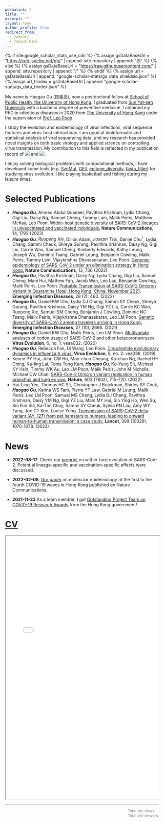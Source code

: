 ```yaml
---
permalink: /
title: ""
excerpt: ""
layout: home
author_profile: true
redirect_from: 
  - /about/
  - /about.html
---
```


{% if site.google_scholar_stats_use_cdn %}
{% assign gsDataBaseUrl = "https://cdn.jsdelivr.net/gh/" | append: site.repository | append: "@" %}
{% else %}
{% assign gsDataBaseUrl = "https://raw.githubusercontent.com/" | append: site.repository | append: "/" %}
{% endif %}
{% assign url = gsDataBaseUrl | append: "google-scholar-stats/gs_data_shieldsio.json" %}
{% assign url_hindex = gsDataBaseUrl | append: "google-scholar-stats/gs_data_hindex.json" %}

<span class="anchor" id="about-me"></span>
My name is Haogao Gu (顾豪高), now a postdoctoral fellow at [School of Public Health, the University of Hong Kong](https://sph.hku.hk/). I graduated from [Sun Yat-sen University](https://www.sysu.edu.cn/sysuen/) with a bachelor degree of preventive medicine. I obtained my PhD in infectious diseases in 2020 from [The University of Hong Kong](https://www.hku.hk/) under the supervision of [Prof. Leo Poon](https://sph.hku.hk/en/Biography/Poon-Lit-Man-Leo). 

I study the evolution and epidemiology of virus infections, viral sequence features and virus-host interactions. I am good at bioinformatic and statistical analysis of viral sequencing data, and my research has provided novel insights on both basic virology and applied science on controlling virus transmission. My contribution to this field is reflected in my publication record of <a href='https://scholar.google.com/citations?user=sie-ZJkAAAAJ'><img src="https://img.shields.io/endpoint?url={{ url | url_encode }}&logo=Google%20Scholar&labelColor=f6f6f6&color=9cf&style=flat&label=citations"></a> and <a href='https://scholar.google.com/citations?user=sie-ZJkAAAAJ'><img src="https://img.shields.io/endpoint?url={{ url_hindex | url_encode }}&logo=Google%20Scholar&labelColor=f6f6f6&color=9cf&style=flat&label=h-index"></a>. 

I enjoy solving biological problems with computational methods, I have developed some tools (e.g. [SynMut](https://github.com/Koohoko/SynMut), [GEII](https://leo-poon-lab-geii-scriptsweb-app-pk8r5m.streamlitapp.com/), [epitope_diversity](https://github.com/Koohoko/epitope_diversity), [fasta_filter](https://github.com/Koohoko/fasta_filter)) for studying virus evolution. I like playing basketball and fishing during my leisure times. 

# Selected Publications
- _**Haogao Gu**_, Ahmed Abdul Quadeer, Pavithra Krishnan, Lydia Chang, Gigi Liu, Daisy Ng, Samuel Cheng, Tommy Lam, Malik Peiris, Matthew McKay, Leo Poon. [Within-host genetic diversity of SARS-CoV-2 lineages in unvaccinated and vaccinated individuals.](https://www.nature.com/articles/s41467-023-37468-y) **Nature Communications**, 14, 1793 (2023) <i><span class='show_paper_citations' data='sie-ZJkAAAAJ:maZDTaKrznsC'></span></i>
- _**Haogao Gu**_<sup>*</sup>, Ruopeng Xie<sup>*</sup>, Dillon Adam<sup>*</sup>, Joseph Tsui<sup>*</sup>, Daniel Chu<sup>*</sup>, Lydia Chang, Sammi Cheuk, Shreya Gurung, Pavithra Krishnan, Daisy Ng, Gigi Liu, Carrie Wan, Samuel Cheng, Kimberly Edwards, Kathy Leung, Joseph Wu, Dominic Tsang, Gabriel Leung, Benjamin Cowling, Malik Peiris, Tommy Lam, Vijaykrishna Dhanasekaran, Leo Poon. [Genomic epidemiology of SARS-CoV-2 under an elimination strategy in Hong Kong.](https://pubmed.ncbi.nlm.nih.gov/35136039/) **Nature Communications**, 13, 736 (2022) <i><span class='show_paper_citations' data='sie-ZJkAAAAJ:aqlVkmm33-oC'></span></i>
- _**Haogao Gu**_, Pavithra Krishnan, Daisy Ng, Lydia Chang, Gigi Liu, Samuel Cheng, Mani Hui, Mathew Fan, Jacob Wan, Leo Lau, Benjamin Cowling, Malik Peiris, Leo Poon. [Probable Transmission of SARS-CoV-2 Omicron Variant in Quarantine Hotel, Hong Kong, China, November 2021.](https://www.ncbi.nlm.nih.gov/pmc/articles/PMC8798678/) **Emerging Iinfection Diseases**, 28 (2): 460. (2022) <i><span class='show_paper_citations' data='sie-ZJkAAAAJ:ULOm3_A8WrAC'></span></i>
- _**Haogao Gu**_, Daniel KW Chu, Lydia DJ Chang, Sammi SY Cheuk, Shreya Gurung, Pavithra Krishnan, Daisy YM Ng, Gigi YZ Liu, Carrie KC Wan, Ruopeng Xie, Samuel SM Cheng, Benjamin J Cowling, Dominic NC Tsang, Malik Peiris, Vijaykrishna Dhanasekaran, Leo LM Poon. [Genetic diversity of SARS-CoV-2 among travelers arriving in Hong Kong.](https://www.ncbi.nlm.nih.gov/pmc/articles/PMC8462320/) **Emerging Iinfection Diseases**, 27 (10), 2666. (2021) <i><span class='show_paper_citations' data='sie-ZJkAAAAJ:Zph67rFs4hoC'></span></i>
- _**Haogao Gu**_, Daniel KW Chu, Malik Peiris, Leo LM Poon. [Multivariate analyses of codon usage of SARS-CoV-2 and other betacoronaviruses.](https://pubmed.ncbi.nlm.nih.gov/32431949/) **Virus Evolution**, 6, no. 1: veaa032. (2020) <i><span class='show_paper_citations' data='sie-ZJkAAAAJ:Tyk-4Ss8FVUC'></span></i>
- _**Haogao Gu**_, Rebecca Fan, Di Wang, Leo Poon. [Dinucleotide evolutionary dynamics in influenza A virus.](https://pubmed.ncbi.nlm.nih.gov/31737288/) **Virus Evolution**, 5, no. 2: vez038. (2019) <i><span class='show_paper_citations' data='sie-ZJkAAAAJ:u-x6o8ySG0sC'></span></i>
- Kenrie PY Hui, John CW Ho, Man-chun Cheung, Ka-chun Ng, Rachel HH Ching, Ka-ling Lai, Tonia Tong Kam, _**Haogao Gu**_, Ko-Yung Sit, Michael KY Hsin, Timmy WK Au, Leo LM Poon, Malik Peiris, John M Nicholls, Michael CW Chan. [SARS-CoV-2 Omicron variant replication in human bronchus and lung ex vivo.](https://pubmed.ncbi.nlm.nih.gov/35104836/) **Nature**, 603 (7902), 715-720. (2022) <i><span class='show_paper_citations' data='sie-ZJkAAAAJ:qxL8FJ1GzNcC'></span></i>
- Hui-Ling Yen, Thomas HC Sit, Christopher J Brackman, Shirley SY Chuk, _**Haogao Gu**_, Karina WS Tam, Pierra YT Law, Gabriel M Leung, Malik Peiris, Leo LM Poon, Samuel MS Cheng, Lydia DJ Chang, Pavithra Krishnan, Daisy YM Ng, Gigi YZ Liu, Mani MY Hui, Sin Ying Ho, Wen Su, Sin Fun Sia, Ka-Tim Choy, Sammi SY Cheuk, Sylvia PN Lau, Amy WY Tang, Joe CT Koo, Louise Yung. [Transmission of SARS-CoV-2 delta variant (AY. 127) from pet hamsters to humans, leading to onward human-to-human transmission: a case study.](https://pubmed.ncbi.nlm.nih.gov/35104836/) **Lancet**, 399 (10329), 1070-1078. (2022) <i><span class='show_paper_citations' data='sie-ZJkAAAAJ:4DMP91E08xMC'></span></i>

# News
- **2022-08-17**: Check our [preprint](https://www.researchsquare.com/article/rs-1927944/v1) on within-host evolution of SARS-CoV-2. Potential lineage-specific and vaccination-specific effects were discussed. 

- **2022-02-08**: [Our paper](https://www.nature.com/articles/s41467-022-28420-7) on molecular epidemiology of the first to the fourth COVID-19 waves in Hong Kong published on Nature Communications.

- **2021-11-23** As a team member, I got [Outstanding Project Team on COVID-19 Research Awards](https://www.info.gov.hk/gia/general/202111/23/P2021112300465.htm) from the Hong Kong government!

# [CV](/files/CV/CV_haogao.pdf)
<iframe src="/web/viewer.html?file=/files/CV/CV_haogao.pdf#pagemode=none" width="100%" height="860"></iframe>

<hr />
<span id="busuanzi_container_site_pv" style="font-size:12px;color:#777777;float:right">
    Total site views: <span id="busuanzi_value_site_pv"></span><br>
    Total site viewers: <span id="busuanzi_value_site_uv"></span>
  </span>
  